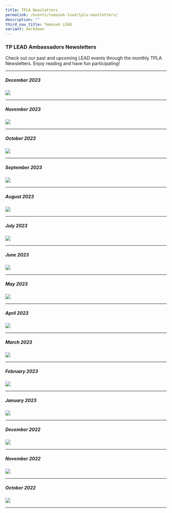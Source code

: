 ```yaml
---
title: TPLA Newsletters
permalink: /events/temasek-lead/tpla-newsletters/
description: ""
third_nav_title: Temasek LEAD
variant: markdown
---
```

### TP LEAD Ambassadors Newsletters

Check out our past and upcoming LEAD events through the monthly TPLA Newsletters. Enjoy reading and have fun participating!

<hr>

##### December 2023
![](/images/Events/Temasek%20LEAD/TPLA%20Newsletters/LA_Issue_15_Dec23_.jpg)
<hr>

##### November 2023
![](/images/Events/Temasek%20LEAD/TPLA%20Newsletters/LA_Issue_14_Nov23.png)
<hr>

##### October 2023
![](/images/Events/Temasek%20LEAD/TPLA%20Newsletters/LA_Issue_13_Oct23.png)
<hr>

##### September 2023
![](/images/Events/Temasek%20LEAD/TPLA%20Newsletters/la%20issue%2012_sept28.png)
<hr>

##### August 2023
![](/images/Events/Temasek%20LEAD/TPLA%20Newsletters/la%20issue%2011_aug23.png)
<hr>

##### July 2023
![](/images/Events/Temasek%20LEAD/TPLA%20Newsletters/la%20issue%2010_jul23.png)
<hr>

##### June 2023
![](/images/Events/Temasek%20LEAD/TPLA%20Newsletters/la%20issue%209_jun23.png)
<hr>

##### May 2023
![](/images/Events/Temasek%20LEAD/TPLA%20Newsletters/la%20issue%208_may23.png)
<hr>

##### April 2023
![](/images/Events/Temasek%20LEAD/TPLA%20Newsletters/la%20issue%207_apr23.png)

<hr>

##### March 2023
![](/images/Events/Temasek%20LEAD/TPLA%20Newsletters/la%20issue%206_mar23.png)

<hr>

##### February 2023
![](/images/Events/Temasek%20LEAD/TPLA%20Newsletters/la%20issue%205_feb23.png)

<hr>

##### January 2023
![](/images/Events/Temasek%20LEAD/TPLA%20Newsletters/la%20issue%204_jan23.png)

<hr>

##### December 2022
![](/images/Events/Temasek%20LEAD/TPLA%20Newsletters/la%20issue%203_dec22.png)

<hr>

##### November 2022
![](/images/Events/Temasek%20LEAD/TPLA%20Newsletters/la%20issue%202_nov22.png)

<hr>

##### October 2022
![](/images/Events/Temasek%20LEAD/TPLA%20Newsletters/la%20issue%201_oct22.png)

<hr>